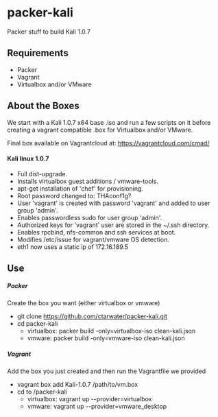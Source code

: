packer-kali
===========
Packer stuff to build Kali 1.0.7

## Requirements
* Packer
* Vagrant
* Virtualbox and/or VMware

## About the Boxes
We start with a Kali 1.0.7 x64 base .iso and run a few scripts on it before creating a vagrant compatible .box for Virtualbox and/or VMware.

Final box available on Vagrantcloud at: https://vagrantcloud.com/cmad/

#### Kali linux 1.0.7
 - Full dist-upgrade.
 - Installs virtualbox guest additions / vmware-tools.
 - apt-get installation of 'chef' for provisioning.
 - Root password changed to: THAconf1g?
 - User 'vagrant' is created with password 'vagrant' and added to user group 'admin'.
 - Enables passwordless sudo for user group 'admin'.
 - Authorized keys for 'vagrant' user are stored in the ~/.ssh directory.
 - Enables rpcbind, nfs-common and ssh services at boot.
 - Modifies /etc/issue for vagrant/vmware OS detection.
 - eth1 now uses a static ip of 172.16.189.5
 
## Use
##### Packer #####
Create the box you want (either virtualbox or vmware)

 - git clone https://github.com/ctarwater/packer-kali.git
 - cd packer-kali
   - virtualbox: packer build -only=virtualbox-iso clean-kali.json
   - vmware: packer build -only=vmware-iso clean-kali.json 
 
##### Vagrant #####
Add the box you just created and then run the Vagrantfile we provided

 - vagrant box add Kali-1.0.7 /path/to/vm.box
 - cd to /packer-kali
   - virtualbox: vagrant up --provider=virtualbox
   - vmware: vagrant up --provider=vmware_desktop
